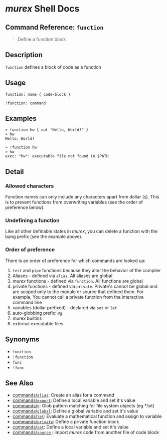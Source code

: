 # _murex_ Shell Docs

## Command Reference: `function`

> Define a function block

## Description

`function` defines a block of code as a function

## Usage

    function: name { code-block }
    
    !function: command

## Examples

    » function hw { out "Hello, World!" }
    » hw
    Hello, World!
    
    » !function hw
    » hw
    exec: "hw": executable file not found in $PATH

## Detail

### Allowed characters

Function names can only include any characters apart from dollar (`$`).
This is to prevent functions from overwriting variables (see the order of
preference below).

### Undefining a function

Like all other definable states in _murex_, you can delete a function with
the bang prefix (see the example above).

### Order of preference

There is an order of preference for which commands are looked up:
1. `test` and `pipe` functions because they alter the behavior of the compiler
2. Aliases - defined via `alias`. All aliases are global
3. _murex_ functions - defined via `function`. All functions are global
4. private functions - defined via `private`. Private's cannot be global and
   are scoped only to the module or source that defined them. For example, You
   cannot call a private function from the interactive command line
5. variables (dollar prefixed) - declared via `set` or `let`
6. auto-globbing prefix: `@g`
7. murex builtins
8. external executable files

## Synonyms

* `function`
* `!function`
* `func`
* `!func`


## See Also

* [commands/`alias`](../commands/alias.md):
  Create an alias for a command
* [commands/`export`](../commands/export.md):
  Define a local variable and set it's value
* [commands/`g`](../commands/g.md):
  Glob pattern matching for file system objects (eg *.txt)
* [commands/`global`](../commands/global.md):
  Define a global variable and set it's value
* [commands/`let`](../commands/let.md):
  Evaluate a mathematical function and assign to variable
* [commands/`private`](../commands/private.md):
  Define a private function block
* [commands/`set`](../commands/set.md):
  Define a local variable and set it's value
* [commands/`source` ](../commands/source.md):
  Import _murex_ code from another file of code block